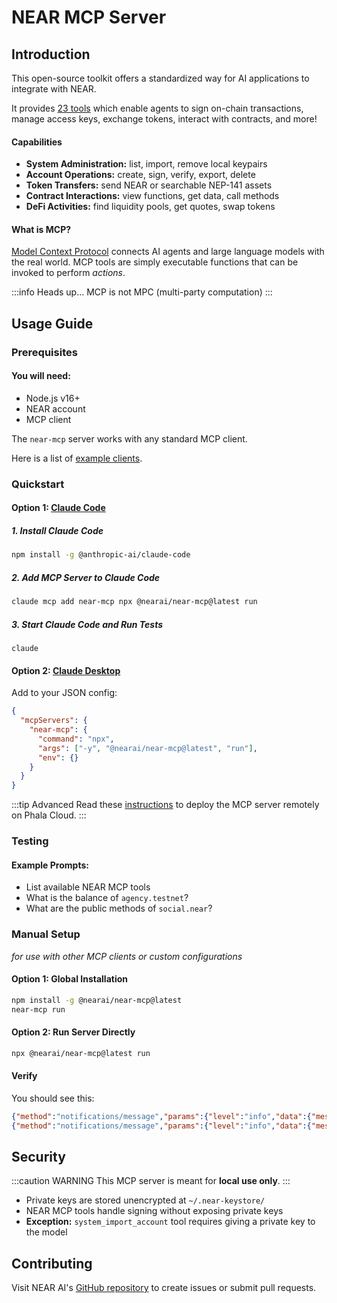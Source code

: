 # NEAR MCP Server

## Introduction

This open-source toolkit offers a standardized way for AI applications to integrate with NEAR.

It provides [23 tools](https://github.com/nearai/near-mcp/blob/main/TOOLS.md) which enable agents to sign on-chain transactions, manage access keys, exchange tokens, interact with contracts, and more!

#### Capabilities

- **System Administration:** list, import, remove local keypairs
- **Account Operations:** create, sign, verify, export, delete
- **Token Transfers:** send NEAR or searchable NEP-141 assets
- **Contract Interactions:** view functions, get data, call methods
- **DeFi Activities:** find liquidity pools, get quotes, swap tokens

#### What is MCP?

[Model Context Protocol](https://modelcontextprotocol.io) connects AI agents and large language models with the real world. MCP tools are simply executable functions that can be invoked to perform _actions_.

:::info Heads up...
MCP is not MPC (multi-party computation)
:::

## Usage Guide

### Prerequisites

#### You will need:

- Node.js v16+
- NEAR account
- MCP client

The `near-mcp` server works with any standard MCP client.

Here is a list of [example clients](https://modelcontextprotocol.io/clients).

### Quickstart

#### Option 1: [Claude Code](https://docs.anthropic.com/en/docs/claude-code/overview)

##### 1. Install Claude Code

```bash
npm install -g @anthropic-ai/claude-code
```

##### 2. Add MCP Server to Claude Code

```bash
claude mcp add near-mcp npx @nearai/near-mcp@latest run
```

##### 3. Start Claude Code and Run Tests

```
claude
```

#### Option 2: [Claude Desktop](https://claude.ai/download)

Add to your JSON config:

```json
{
  "mcpServers": {
    "near-mcp": {
      "command": "npx",
      "args": ["-y", "@nearai/near-mcp@latest", "run"],
      "env": {}
    }
  }
}
```

:::tip Advanced
Read these [instructions](https://github.com/nearai/near-mcp/blob/main/tee.md) to deploy the MCP server remotely on Phala Cloud.
:::

### Testing

#### Example Prompts:

- List available NEAR MCP tools
- What is the balance of `agency.testnet`?
- What are the public methods of `social.near`?

### Manual Setup

_for use with other MCP clients or custom configurations_

#### Option 1: Global Installation

```bash
npm install -g @nearai/near-mcp@latest
near-mcp run
```

#### Option 2: Run Server Directly

```bash
npx @nearai/near-mcp@latest run
```

#### Verify

You should see this:

```json
{"method":"notifications/message","params":{"level":"info","data":{"message":"NEAR MCP server started..."}}}
{"method":"notifications/message","params":{"level":"info","data":{"message":"Using NEAR keystore at: ~/.near-keystore"}}}
```

## Security

:::caution WARNING
This MCP server is meant for **local use only**.
:::

- Private keys are stored unencrypted at `~/.near-keystore/`
- NEAR MCP tools handle signing without exposing private keys
- **Exception:** `system_import_account` tool requires giving a private key to the model

## Contributing

Visit NEAR AI's [GitHub repository](https://github.com/nearai/near-mcp) to create issues or submit pull requests.
